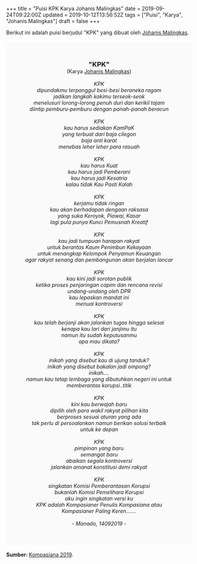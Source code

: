 +++
title = "Puisi KPK Karya Johanis Malingkas"
date = 2019-09-24T09:22:00Z
updated = 2019-10-12T13:56:52Z
tags = ["Puisi", "Karya", "Johanis Malingkas"]
draft = false
+++

<div dir="ltr" style="text-align: left;" trbidi="on"><div dir="ltr" style="text-align: left;" trbidi="on"><div dir="ltr" style="text-align: left;" trbidi="on"><div style="text-align: justify;">Berikut ini adalah puisi berjudul "KPK" yang dibuat oleh <a href="https://www.kompasiana.com/johanisalbertmalingkaspacaran" target="_blank">Johanis Malingkas</a>.</div><br /><div style="background: #FAFAFA; font-size: 14px; height: auto; margin: 0 auto; padding: 50px; text-align: center; width: auto;"><span style="font-size: 18px;"><b>"KPK"</b></span><br />(Karya <a href="https://www.sekata.web.id/tags/johanis-malingkas" target="_blank">Johanis Malingkas</a>)<br /><br /><i>KPK<br />dipundakmu terpanggul besi-besi beraneka ragam<br />jadikan langkah kakimu terseok-seok<br />menelusuri lorong-lorong penuh duri dan kerikil tajam<br />diintip pemburu-pemburu dengan panah-panah beracun<br /><br />KPK<br />kau harus sediakan KamPaK<br />yang terbuat dari baja cilegon<br />baja anti karat<br />menebas leher leher para rasuah<br /><br />KPK<br />kau harus Kuat<br />kau harus jadi Pemberani<br />kau harus jadi Kesatria<br />kalau tidak Kau Pasti Kalah<br /><br />KPK<br />kerjamu tidak ringan<br />kau akan berhadapan dengaan raksasa<br />yang suka Keroyok, Piawai, Kasar<br />lagi pula punya Kunci Pemusnah Kreatif<br /><br />KPK<br />kau jadi tumpuan harapan rakyat<br />untuk berantas Kaum Penimbun Kekayaan<br />untuk menangkap Kelompok Penyamun Keuangan<br />agar rakyat senang dan pembangunan akan berjalan lancar<br /><br />KPK<br />kau kini jadi sorotan publik<br />ketika proses penjaringan capim dan rencana revisi undang-undang oleh DPR<br />kau lepaskan mandat ini<br />menuai kontroversi<br /><br />KPK<br />kau telah berjanji akan jalankan tugas hingga selesai<br />kenapa kau lari dari janjimu itu<br />namun itu sudah keputusanmu<br />apa mau dikata?<br /><br />KPK<br />inikah yang disebut kau di ujung tanduk?<br />inikah yang disebut bakalan jadi ompong?<br />inikah....<br />namun kau tetap lembaga yang dibutuhkan negeri ini untuk memberantas korupsi..titik<br /><br />KPK<br />kini kau berwajah baru<br />dipilih oleh para wakil rakyat pilihan kita<br />berproses sesuai aturan yang ada<br />tak perlu di persoalankan namun berikan solusi terbaik untuk ke depan<br /><br />KPK<br />pimpinan yang baru<br />semangat baru<br />abaikan segala kontroversi<br />jalankan amanat konstitusi demi rakyat<br /><br />KPK<br />singkatan Komisi Pemberantasan Korupsi<br />bukanlah Komisi Pemelihara Korupsi<br />aku ingin singkatan versi ku<br />KPK adalah Kompasianer Penulis Kompasiana atau Kompasianer Paling Keren.......<br /><br />- Manado, 14092019 -</i> </div></div></div><br /><div style="text-align: justify;"><b>Sumber: </b><a href="https://www.kompasiana.com/johanisalbertmalingkaspacaran/5d7c4cb5097f366bdb7c3ff2/puisi-kpk" target="_blank">Kompasiana 2019</a>.</div></div>
